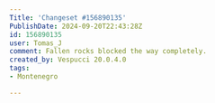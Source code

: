 ```yaml
---
Title: 'Changeset #156890135'
PublishDate: 2024-09-20T22:43:28Z
id: 156890135
user: Tomas_J
comment: Fallen rocks blocked the way completely.
created_by: Vespucci 20.0.4.0
tags:
- Montenegro

---
```


